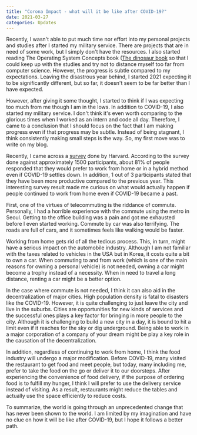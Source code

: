 ```yaml
---
title: "Corona Impact - what will it be like after COVID-19?"
date: 2021-03-27
categories: Updates
---
```


Recently, I wasn't able to put much time nor effort into my personal projects and studies after I started my military service.
There are projects that are in need of some work, but I simply don't have the resources.
I also started reading The Operating System Concepts book ([The dinosaur book](https://www.wiley.com/en-us/Operating+System+Concepts%2C+10th+Edition-p-9781119320913) so that I could keep up with the studies and try not to distance myself too far from computer science.
However, the progress is subtle compared to my expectations.
Leaving the disastrous year behind, I started 2021 expecting it to be significantly different, but so far, it doesn't seem to be far better than I have expected.

However, after giving it some thought, I started to think if I was expecting too much from me though I am in the lows.
In addition to COVID-19, I also started my military service.
I don't think it's even worth comparing to the glorious times when I worked as an intern and code all day.
Therefore, I came to a conclusion that I should focus on the fact that I am making progress even if that progress may be subtle.
Instead of being stagnant, I think consistently making small steps is the way.
So, my first move was to write on my blog.

Recently, I came across a [survey](https://news.harvard.edu/gazette/story/2021/03/survey-reveals-what-worked-about-online-work/) done by Harvard.
According to the survey done against approximately 1500 participants, about 81% of people responded that they would prefer to work from home or in a hybrid method even if COVID-19 settles down.
In addition, 1 out of 3 participants stated that they have been more productive compared to the previous year.
This interesting survey result made me curious on what would actually happen if people continued to work from home even if COVID-19 became a past.

First, one of the virtues of telecommuting is the riddance of commute.
Personally, I had a horrible experience with the commute using the metro in Seoul.
Getting to the office building was a pain and got me exhausted before I even started working.
Commute by car was also terrifying.
The roads are full of cars, and it sometimes feels like walking would be faster.

Working from home gets rid of all the tedious process.
This, in turn, might have a serious impact on the automobile industry.
Although I am not familiar with the taxes related to vehicles in the USA but in Korea, it costs quite a bit to own a car.
When commuting to and from work (which is one of the main reasons for owning a personal vehicle) is not needed, owning a car might become a trophy instead of a necessity.
When in need to travel a long distance, renting a car might be a better option.

In the case where commute is not needed, I think it can also aid in the decentralization of major cities.
High population density is fatal to disasters like the COVID-19.
However, it is quite challenging to just leave the city and live in the suburbs.
Cities are opportunities for new kinds of services and the successful ones plays a key factor for bringing in more people to the city.
Although it is challenging to build a new city in a day, it is bound to hit a limit even if it reaches for the sky or dig underground.
Being able to work in a major corporation of a company of your dream might be play a key role in the causation of the decentralization.

In addition, regardless of continuing to work from home, I think the food industry will undergo a major modification.
Before COVID-19, many visited the restaurant to get food and meet people, but today, many including me, prefer to take the food on the go or deliver it to our doorsteps.
After experiencing the convenience of food delivery, if the purpose of ordering food is to fulfill my hunger, I think I will prefer to use the delivery service instead of visiting.
As a result, restaurants might reduce the tables and actually use the space efficiently to reduce costs.

To summarize, the world is going through an unprecedented change that has never been shown to the world.
I am limited by my imagination and have no clue on how it will be like after COVID-19, but I hope it follows a better path.

